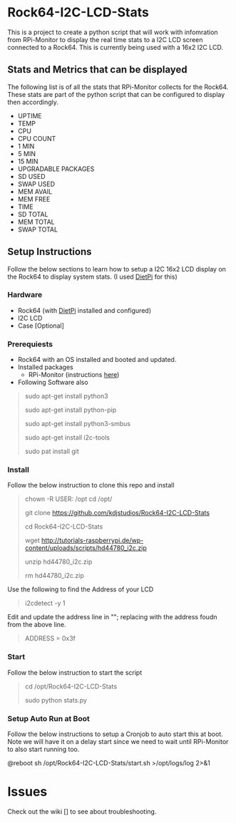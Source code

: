 # Rock64-I2C-LCD-Stats
This is a project to create a python script that will work with infomration from RPi-Monitor to display the real time stats to a I2C LCD screen connected to a Rock64. This is currently being used with a 16x2 I2C LCD.

## Stats and Metrics that can be displayed
The following list is of all the stats that RPi-Monitor collects for the Rock64. These stats are part of the python script that can be configured to display then accordingly. 

* UPTIME
* TEMP
* CPU
* CPU COUNT
* 1 MIN
* 5 MIN
* 15 MIN
* UPGRADABLE PACKAGES
* SD USED
* SWAP USED
* MEM AVAIL
* MEM FREE
* TIME
* SD TOTAL
* MEM TOTAL
* SWAP TOTAL


## Setup Instructions
Follow the below sections to learn how to setup a I2C 16x2 LCD display on the Rock64 to display system stats. (I used [DietPi](https://www.dietpi.com) for this) 

### Hardware
* Rock64 (with [DietPi](https://www.dietpi.com) installed and configured)
* I2C LCD
* Case [Optional] 

### Prerequiests
* Rock64 with an OS installed and booted and updated.
* Installed packages 
  * RPi-Monitor (instructions [here](https://xavierberger.github.io/RPi-Monitor-docs/11_installation.html))
* Following Software also
> sudo apt-get install python3
> 
> sudo apt-get install python-pip
> 
> sudo apt-get install python3-smbus
> 
> sudo apt-get install i2c-tools
>
> sudo pat install git


### Install
Follow the below instruction to clone this repo and install
 
> chown -R USER: /opt
> cd /opt/
>
> git clone https://github.com/kdjstudios/Rock64-I2C-LCD-Stats
>
> cd Rock64-I2C-LCD-Stats
> 
> wget http://tutorials-raspberrypi.de/wp-content/uploads/scripts/hd44780_i2c.zip
>
> unzip hd44780_i2c.zip
>
> rm hd44780_i2c.zip

Use the following to find the Address of your LCD

> i2cdetect -y 1

Edit and update the address line in ""; replacing with the address foudn from the above line.

> ADDRESS = 0x3f

### Start
Follow the below instruction to start the script
 
> cd /opt/Rock64-I2C-LCD-Stats
>
> sudo python stats.py

### Setup Auto Run at Boot
Follow the below instructions to setup a Cronjob to auto start this at boot. Note we will have it on a delay start since we need to wait until RPi-Monitor to also start running too.

@reboot sh /opt/Rock64-I2C-LCD-Stats/start.sh >/opt/logs/log 2>&1


# Issues
Check out the wiki [] to see about troubleshooting. 

